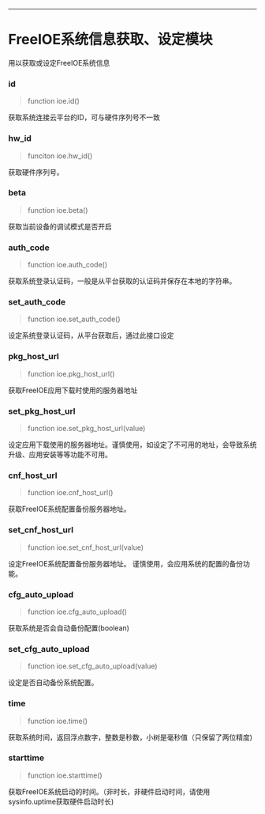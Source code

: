 
----

# FreeIOE系统信息获取、设定模块

用以获取或设定FreeIOE系统信息


### id
> function ioe.id()

获取系统连接云平台的ID，可与硬件序列号不一致


### hw_id
> funciton ioe.hw_id()

获取硬件序列号。


### beta
> function ioe.beta()

获取当前设备的调试模式是否开启


### auth_code
> function ioe.auth_code()

获取系统登录认证码，一般是从平台获取的认证码并保存在本地的字符串。

### set_auth_code
> function ioe.set_auth_code()

设定系统登录认证码，从平台获取后，通过此接口设定

### pkg_host_url
> function ioe.pkg_host_url()

获取FreeIOE应用下载时使用的服务器地址

### set_pkg_host_url
> function ioe.set_pkg_host_url(value)

设定应用下载使用的服务器地址。谨慎使用，如设定了不可用的地址，会导致系统升级、应用安装等等功能不可用。

### cnf_host_url
> function ioe.cnf_host_url()

获取FreeIOE系统配置备份服务器地址。

### set_cnf_host_url
> function ioe.set_cnf_host_url(value)

设定FreeIOE系统配置备份服务器地址。 谨慎使用，会应用系统的配置的备份功能。

### cfg_auto_upload
> function ioe.cfg_auto_upload()

获取系统是否会自动备份配置(boolean)

### set_cfg_auto_upload
> function ioe.set_cfg_auto_upload(value)

设定是否自动备份系统配置。


### time
> function ioe.time()

获取系统时间，返回浮点数字，整数是秒数，小树是毫秒值（只保留了两位精度)

### starttime
> function ioe.starttime()

获取FreeIOE系统启动的时间。（非时长，非硬件启动时间，请使用sysinfo.uptime获取硬件启动时长)
